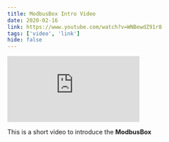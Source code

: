 ```yaml
---
title: ModbusBox Intro Video
date: 2020-02-16
link: https://www.youtube.com/watch?v=WNBewdZ91r8
tags: ['video', 'link']
hide: false
---
```


<Embed
  src="https://www.youtube.com/embed/WNBewdZ91r8"
/>

This is a short video to introduce the **ModbusBox**